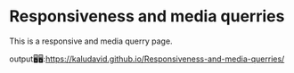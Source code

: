 # Responsiveness and media querries
This is a responsive and media querry page.

output🖥🖥:https://kaludavid.github.io/Responsiveness-and-media-querries/


